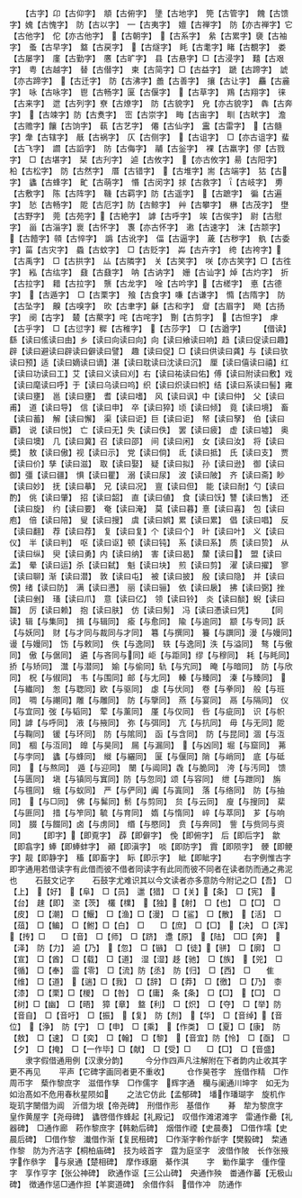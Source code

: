 <!-- { "loadSidebar": true } -->
　　【古字】卬【古仰字】　頫【古俯字】　墬【古地字】　筦【古管字】　餽【古馈字】媿【古愧字】　防【古以字】　【古夷字】　嬗【古禅字】　防【亦古禅字】它【古他字】　佗【亦古他字】　【古朝字】　【古系字】　絫【古累字】褏【古袖字】　蚤【古早字】　盩【古戻字】　【古燧字】　眊【古耄字】睹【古覩字】　娄【古屡字】　廑【古勤字】　懬【古旷字】　县【古悬字】□【古浸字】　囏【古艰字】　粤【古越字】　替【古僣字】　柬【古简字】□【古益字】　蹏【古蹄字】　諕【亦古蹄字】　【古迁字】　防【古沸字】譱【古善字】　攘【古让字】　麤【古麄字】　咏【古咏字】　鬯【古畅字】匽【古偃字】　【古草字】　鴹【古翔字】　徕【古来字】　迣【古列字】尞【古燎字】　防【古貌字】　皃【亦古貌字】　犇【古奔字】　【古竦字】防【古煑字】　崈【古崇字】　畮【古亩字】　甽【古畎字】　澹【古赡字】饟【古饷字】　蓻【古艺字】　僊【古仙字】　靁【古雷字】　【古髓字】舝【古辖字】　旤【古祸字】　仄【古侧字】　【古诅字】　□【亦古诅字】蜚【古飞字】　讇【古謟字】　防【古侮字】　鬴【古釡字】　裸【古羸字】僇【古戮字】　□【古堪字】　栞【古刋字】　逌【古攸字】　【亦古攸字】昜【古阳字】　柗【古松字】　防【古然字】　厝【古错字】　【古堆字】耑【古端字】　狜【古字】　蠭【古蜂字】　甿【古萌字】　惽【古闵字】捄【古救字】　【古岐字】　旉【古敷字】　陈【古阵字】　鞿【古羁字】防【古遥字】　【古蹠字】　徧【古遍字】　悐【古畅字】　阸【古厄字】防【古鲸字】　艸【古攀字】　楙【古茂字】　壄【古野字】　莞【古苑字】【古絶字】　謼【古呼字】　竢【古俟字】　尉【古慰字】　甾【古淄字】褱【古怀字】　褢【亦古怀字】　遫【古速字】　沫【古颒字】　【古饐字】顇【古悴字】　譌【古讹字】　偪【古逼字】　薉【古秽字】　骫【古委字】菑【古灾字】　蟁【古蚊字】　□【古贬字】　芔【古卉字】　绔【古袴字】【古禹字】　□【古拱字】　厸【古隣字】　关【古笑字】　咲【亦古笑字】□【古徃字】　紭【古纮字】　鼗【古鼗字】　呐【古讷字】　姗【古讪字】焯【古灼字】　折【古拉字】　耤【古拉字】　龒【古龙字】　唫【古吟字】【古槎字】　悳【古德字】　【古遁字】　□【古栗字】　飱【古食字】嗛【古谦字】　憜【古隋字】　防【古坠字】　齅【古嗅字】　欥【古聿字】龢【古和字】　睂【古眉字】　飏【古扬字】　阌【古字】　樷【古藂字】咤【古咤字】　劗【古剪字】　【古怛字】　虖【古乎字】　□【古愆字】穉【古稚字】　【古莎字】　□【古遒字】
　　【借读】繇【读曰傜读曰由】乡【读曰向读曰向】向【读曰飨读曰响】趋【读曰促读曰趣】辟【读曰避读曰辟读曰僻读曰譬】　趣【读曰促】□【读曰供读曰龚】与【读曰欤读曰预】适【读曰嫡读曰谪】湛【读曰耽读曰沈读曰沉】　厘【读曰僖读曰禧】红【读曰功读曰工】艾【读曰义读曰刈】右【读曰祐读曰佑】傅【读曰附读曰敷】戏【读曰麾读曰呼】于【读曰乌读曰呜】织【读曰炽读曰帜】结【读曰系读曰髻】雍【读曰壅】　邕【读曰壅】　耆【读曰嗜】　风【读曰讽】中【读曰仲】　父【读曰甫】　道【读曰导】　信【读曰申】　卒【读曰猝】顷【读曰倾】　竟【读曰境】　畜【读曰蓄】　解【读曰懈】　渠【读曰讵】巨【读曰讵】　帑【读曰孥】　伯【读曰覇】　说【读曰悦】　亡【读曰无】失【读曰佚】　罢【读曰疲】　虚【读曰墟】　奥【读曰墺】　几【读曰冀】召【读曰邵】　间【读曰闲】　女【读曰汝】　将【读曰奬】　敖【读曰傲】视【读曰示】　党【读曰倘】　氐【读曰抵】　氏【读曰支】　贾【读曰价】孳【读曰滋】　取【读曰娶】　疑【读曰拟】　孙【读曰逊】　御【读曰御】彊【读曰疆】　惧【读曰瞿】　溺【读曰尿】　波【读曰陂】　齐【读曰斋】眇【读曰妙】　抚【读曰摹】　兄【读曰况】　亶【读曰但】　能【读曰耐】勺【读曰酌】　佻【读曰肇】　招【读曰韶】　直【读曰値】　食【读曰饫】讐【读曰售】　还【读曰旋】　约【读曰要】　奄【读曰淹】　莫【读曰暮】憙【读曰喜】　包【读曰庖】　倍【读曰陪】　叟【读曰搜】　虞【读曰娯】累【读曰累】　倡【读曰唱】　反【读曰翻】　荐【读曰荐】　复【读曰复】个【读曰个】　旪【读曰叶】　义【读曰仪】　半【读曰判】　呕【读曰讴】顿【读曰钝】　系【读曰系】　质【读曰贽】　从【读曰纵】　臾【读曰勇】内【读曰纳】　害【读曰曷】　斄【读曰】　盟【读曰孟】　晕【读曰运】杀【读曰弑】　魁【读曰块】　煎【读曰剪】　濯【读曰擢】　寥【读曰聊】渐【读曰潜】　敦【读曰屯】　被【读曰披】　殷【读曰隐】　并【读曰傍】绪【读曰防】　满【读曰懑】　丽【读曰骊】　依【读曰扆】　拂【读曰弼】挫【读曰剉】　瑵【读曰爪】　意【读曰亿】　领【读曰铃】　炎【读曰醈】蜺【读曰齧】　厉【读曰赖】　抱【读曰肤】　仿【读曰髣】　冯【读曰慿读曰凭】
　　【同读】辑【与集同】　揖【与辑同】　瘉【与愈同】　隃【与逾同】　颛【与专同】訞【与妖同】　财【与才同与裁同与才同】　篹【与撰同】　籑【与譔同】漫【与嫚同】　谩【与嫚同】　饬【与敕同】　佚【与逸同】　轶【与逸同】泆【与溢同】　骜【与傲同】　傲【与倨同】　遴【与吝同与同】岠【与距同】缪【与穆同】　耗【与眊同】　挢【与矫同】　灊【与潜同】　媮【与偷同】轨【与宄同】　晻【与暗同】　防【与欣同】　柷【与俶同】　韦【与围同】邮【与尢同】　轃【与臻同】　溱【与臻同】　【与纎同】　怱【与聦同】欧【与驱同】　虙【与伏同】　卷【与拳同】　般【与班同】　啁【与謿同】雕【与雕同】　防【与擥同】　燕【与宴同】　鬲【与隔同】　仪【与宜同】弢【与韬同】　荤【与薰同】　厪【与仅同】　呰【与疵同】　识【与帜同】謼【与呼同】　液【与掖同】　弥【与弭同】　亢【与抗同】　毋【与无同】阸【与鞠同】　锾【与环同】　防【与隂同】　函【与含同】　防【与昆同】涸【与沍同】　棝【与沍同】　皥【与昊同】　屚【与漏同】　【与凶同】堀【与窟同】　茀【与孛同】　蠭【与蜂同】　縰【与纚同】　匽【与偃同】陗【与峭同】　底【与砥同】　【与熬同】　遁【与迎同】　闛【与阊同】毳【与脆同】　洿【与汚同】　馈【与匮同】　塡【与镇同与窴同】防【与忽同】颂【与容同】　绁【与跇同】　旃【与氊同】　蛾【与蚁同】　严【与俨同】阗【与寘同】　落【与络同】　防【与抽同】　【与□同】　佛【与髴同】鬋【与剪同】　贠【与云同】　廋【与搜同】　棐【与匪同】　措【与笮同】毓【与育同】　媠【与惰同】　崪【与萃同】　芗【与响同】　腏【与餟同】卤【与虏同】　缗【与愍同】　贲【与奔同】　訾【与赀同与资同】
　　【即字】【即覔字】　薜【即僻字】　俛【即俯字】　后【即后字】　歙【即翕字】蜯【即蜯蚌字】　顚【即滇字】　啖【即防字】　霣【即陨字】　骾【即鲠字】靓【即静字】　稸【即畜字】　眎【即示字】　眦【即眦字】
　　右字例惟古字即字通用若借读字有此借而彼不借者同读字有此同而彼不同者在读者防而通之弗泥也
　　石鼓文记字
　　石鼓字尤难识其以今文读者亦多意防今附记之□【吾】　□【上】　【好】　【阜】　□【员】　邋【猎】　□【关】【条】　□【宪】　【台】　趚【即】　垐【茨】　欉【檏】　【独】【射】　□【也】　□【□】　□【皮】　□【潮】　□【鰋】　□【渔】□【漫】　□【鲨】　□【散】　【活】　□【葅】　□【鳊】　□【鲋】□【白】　□　　□【庶】　□【□】　【决】　□【浑】　【抟】□　　□【音】　□【师】　□【跻】　邍【原】　【陆】　□□【奔】　【泽】　防【力】　逌【乃】　【忽】　□【镞】　□【徒】【骈】　□【廓】　□【宣】　□【酋】　□【载】　□【道】　湿【湿】趍【驰】　□【族】　【兕】　□【循】　□【奉】　霝【零】　□【流】防【丞】　防【归】　□【西】　□　　隹【维】　□【道】　【遄】□【我】　□【辞】　□【莽】　□【徼】　□【乃】　桼【漆】　□【栗】□【椶】　□【咎】　□【庸】　条【条】　□【□】　【□】　□【树】□【幽】　□【晤】　獐【章】　盩【利】　□【炽】　□【夺】　□【举】防【音自】　□【音吁】　□【振】　【复】　防【剂】　【华】　□【音绰】【音位】　【浄】　防【宁】　□【申】　□【乘】　【作类】　□【夏】□【康】　防【敖】　□【速】　□【奕】　□【翰】　□【黎】　【音宜】防【怜】　□【亟】　□【夕】　□【掩】　□【一作毕】□【献】　□【受】□　　□【□】　□【音盛】
　　隶字假借通用例【汉隶分韵】
　　今分作四声凡注解附在下者韵内止收其字更不再见
　　平声【它碑字画同者更不重收】
　　仓作昊苍字　旌借作精　□作周帀字　蔾作黎庶字　滋借作孳　□作儒字　辉字通　欗与阑通川坤字　如无为如治髙如不危用春秋星陨如
　　之法它仿此【孟郁碑】　墦作璠瑚字　旋机作琁玑字闛借为阊　沂借为垠【帝尧碑】　刑借作形　基借作
　　朞　犂为黎庶字　皇作黄屋字【尧母碑】　蠭啓借作蜂起【礼殿记】　叹借作滩涒滩字　雷通作罍【礼器碑】　□通作廊　菞作黎庶字【韩勅后碑】　烟借作禋【史晨奏】　□借作壖【史晨后碑】　□借作黎　瀐借作渐【复民租碑】　□作渐字軨作龂字【樊毅碑】　棃通作黎　防为齐洁字【桐柏庙碑】　技为岐首字　霆为庭坚字　波借作陂　长作张掖字作叅字　与泉通【楚相碑】　摩作琢磨　綦作淇
　　字　勦作巢字　偅作僮字　享作亨字【张公神碑】　欧通作讴【三公山碑】　央通作殃　畨通作蕃【无极山碑】　徴通作惩□通作担【羊窦道碑】　余借作斜　借作冲　防通作
